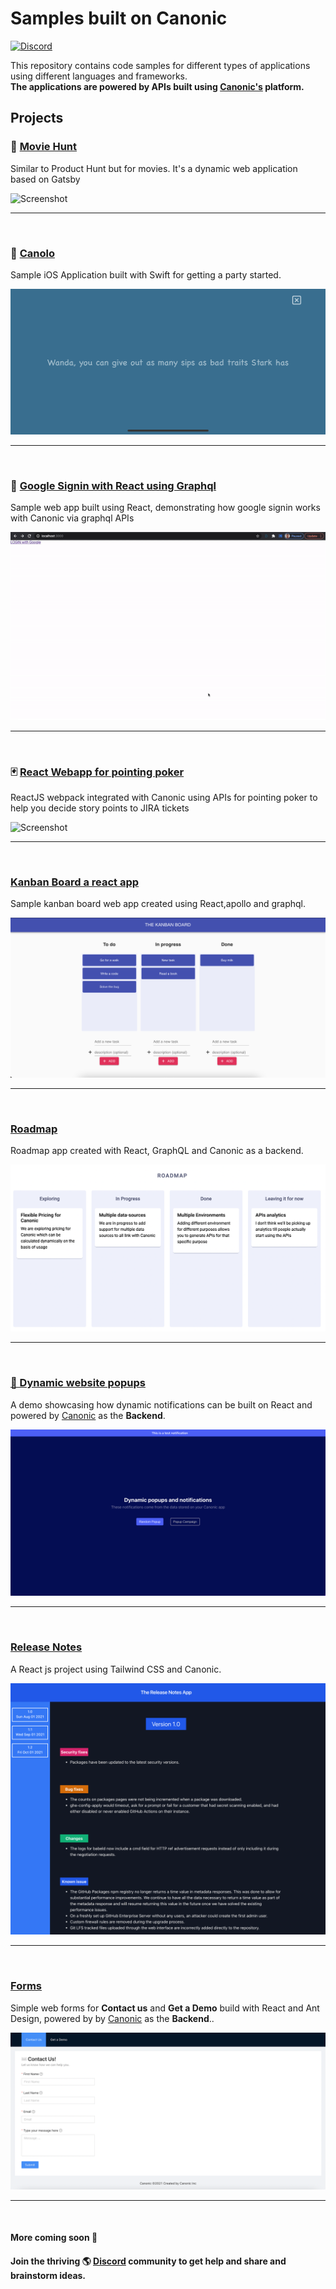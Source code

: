 # Samples built on Canonic

[![Discord](https://img.shields.io/discord/765119429171609600?color=%237389D8&label=Discord&logo=discord&logoColor=%23FFF)](https://discord.gg/9dyytsM)

This repository contains code samples for different types of applications using different languages and frameworks.<br/>
**The applications are powered by APIs built using [Canonic's](https://canonic.dev) platform.**

## Projects

### 🍿 [Movie Hunt](./moviehunt-web/)

Similar to Product Hunt but for movies. It's a dynamic web application based on Gatsby

![Screenshot](./moviehunt-web/screenshot.png)

---

<br/>

### 🍻 [Canolo](./Canolo-iOS/)

Sample iOS Application built with Swift for getting a party started.

![Screenshot](./Canolo-iOS/screenshots/IMG_0264.PNG)

---

<br/>

### 🔐 [Google Signin with React using Graphql](./google-signin-with-react/)

Sample web app built using React, demonstrating how google signin works with Canonic via graphql APIs

![Screenshot](./google-signin-with-react/screenshots/screenshot.gif)

---

<br/>

### 🃏 [React Webapp for pointing poker](./sprint-poker/)

ReactJS webpack integrated with Canonic using APIs for pointing poker to help you decide story points to JIRA tickets

![Screenshot](./sprint-poker/screenshot.png)

---

<br/>

### [Kanban Board a react app](./kanban-board/)

Sample kanban board web app created using React,apollo and graphql.

![Screenshot](./kanban-board/screenshot.png)

---

<br/>

### [Roadmap](./roadmap/)

Roadmap app created with React, GraphQL and Canonic as a backend.

![Screenshot](./roadmap/screenshot.png)

---

<br/>

### [🚨 Dynamic website popups](./dynamic-website-popups/)

A demo showcasing how dynamic notifications can be built on React and powered by [Canonic](https://canonic.dev/) as the **Backend**.

![Screenshot](./dynamic-website-popups/screenshots/1.png)

---

<br/>

### [Release Notes](./release-notes-app/)

A React js project using Tailwind CSS and Canonic.

![Screenshot](./release-notes-app/screenshots/screenshot-1.png)

---

<br/>


### [Forms](./canonic-forms/)

Simple web forms for **Contact us** and **Get a Demo** build with React and Ant Design, powered by by [Canonic](https://canonic.dev/) as the **Backend**..

![Screenshot](./canonic-forms/screenshots/canonic-forms.png)

---

<br/>


#### More coming soon 🚀

#### Join the thriving 🌎 [Discord](https://discord.gg/9dyytsM) community to get help and share and brainstorm ideas.
